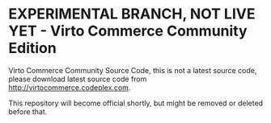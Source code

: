 EXPERIMENTAL BRANCH, NOT LIVE YET - Virto Commerce Community Edition
============

Virto Commerce Community Source Code, this is not a latest source code, please download 
latest source code from http://virtocommerce.codeplex.com.

This repository will become official shortly, but might be removed or deleted before that.
